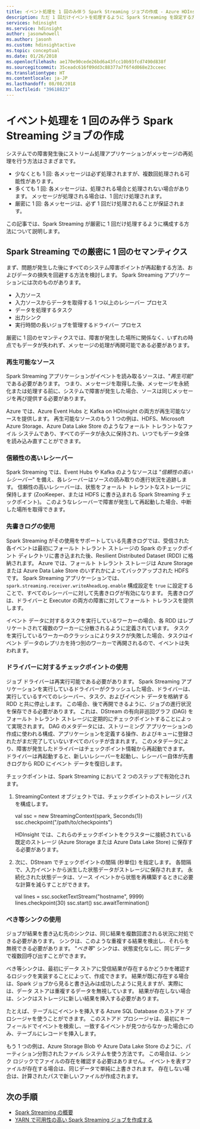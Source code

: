 ```yaml
---
title: イベント処理を 1 回のみ伴う Spark Streaming ジョブの作成 - Azure HDInsight
description: ただ 1 回だけイベントを処理するように Spark Streaming を設定する方法。
services: hdinsight
ms.service: hdinsight
author: jasonwhowell
ms.author: jasonh
ms.custom: hdinsightactive
ms.topic: conceptual
ms.date: 01/26/2018
ms.openlocfilehash: ae170e90cede26bd6a43fcc10b93fcd7490d838f
ms.sourcegitcommit: 35ceadc616f09dd3c88377a7f6f4d068e23cceec
ms.translationtype: HT
ms.contentlocale: ja-JP
ms.lasthandoff: 08/08/2018
ms.locfileid: "39618823"
---
```

# <a name="create-spark-streaming-jobs-with-exactly-once-event-processing"></a>イベント処理を 1 回のみ伴う Spark Streaming ジョブの作成

システムでの障害発生後にストリーム処理アプリケーションがメッセージの再処理を行う方法はさまざまです。

* 少なくとも 1 回: 各メッセージは必ず処理されますが、複数回処理される可能性があります。
* 多くても 1 回: 各メッセージは、処理される場合と処理されない場合があります。 メッセージが処理される場合は、1 回だけ処理されます。
* 厳密に 1 回: 各メッセージは、必ず 1 回だけ処理されることが保証されます。

この記事では、Spark Streaming が厳密に 1 回だけ処理するように構成する方法について説明します。

## <a name="exactly-once-semantics-with-spark-streaming"></a>Spark Streaming での厳密に 1 回のセマンティクス

まず、問題が発生した後にすべてのシステム障害ポイントが再起動する方法、およびデータの損失を回避する方法を検討します。 Spark Streaming アプリケーションには次のものがあります。

* 入力ソース
* 入力ソースからデータを取得する 1 つ以上のレシーバー プロセス
* データを処理するタスク
* 出力シンク
* 実行時間の長いジョブを管理するドライバー プロセス

厳密に 1 回のセマンティクスでは、障害が発生した場所に関係なく、いずれの時点でもデータが失われず、メッセージの処理が再開可能である必要があります。

### <a name="replayable-sources"></a>再生可能なソース

Spark Streaming アプリケーションがイベントを読み取るソースは、"*再生可能*" である必要があります。 つまり、メッセージを取得した後、メッセージを永続化または処理する前に、システムで障害が発生した場合、ソースは同じメッセージを再び提供する必要があります。

Azure では、Azure Event Hubs と Kafka on HDInsight の両方が再生可能なソースを提供します。 再生可能なソースのもう 1 つの例は、HDFS、Microsoft Azure Storage、Azure Data Lake Store のようなフォールト トレラントなファイル システムであり、すべてのデータが永久に保持され、いつでもデータ全体を読み込み直すことができます。

### <a name="reliable-receivers"></a>信頼性の高いレシーバー

Spark Streaming では、Event Hubs や Kafka のようなソースは "*信頼性の高いレシーバー*" を備え、各レシーバーはソースの読み取りの進行状況を追跡します。 信頼性の高いレシーバーは、状態をフォールト トレラントなストレージに保持します (ZooKeeper、または HDFS に書き込まれる Spark Streaming チェックポイント)。 このようなレシーバーで障害が発生して再起動した場合、中断した場所を取得できます。

### <a name="use-the-write-ahead-log"></a>先書きログの使用

Spark Streaming がその使用をサポートしている先書きログでは、受信された各イベントは最初にフォールト トレラント ストレージの Spark のチェックポイント ディレクトリに書き込まれた後、Resilient Distributed Dataset (RDD) に格納されます。 Azure では、フォールト トレラント ストレージは Azure Storage または Azure Data Lake Store のいずれかによってバックアップされた HDFS です。 Spark Streaming アプリケーションでは、`spark.streaming.receiver.writeAheadLog.enable` 構成設定を `true` に設定することで、すべてのレシーバーに対して先書きログが有効になります。 先書きログは、ドライバーと Executor の両方の障害に対してフォールト トレランスを提供します。

イベント データに対するタスクを実行しているワーカーの場合、各 RDD はレプリケートされて複数のワーカーに分散されるように定義されています。 タスクを実行しているワーカーのクラッシュによりタスクが失敗した場合、タスクはイベント データのレプリカを持つ別のワーカーで再開されるので、イベントは失われます。

### <a name="use-checkpoints-for-drivers"></a>ドライバーに対するチェックポイントの使用

ジョブ ドライバーは再実行可能である必要があります。 Spark Streaming アプリケーションを実行しているドライバーがクラッシュした場合、ドライバーは、実行しているすべてのレシーバー、タスク、およびイベント データを格納する RDD と共に停止します。 この場合、後で再開できるように、ジョブの進行状況を保存できる必要があります。 これは、DStream の有向非巡回グラフ (DAG) をフォールト トレラント ストレージに定期的にチェックポイントすることによって実現されます。 DAG のメタデータには、ストリーミング アプリケーションの作成に使われる構成、アプリケーションを定義する操作、およびキューに登録されたがまだ完了していないすべてのバッチが含まれます。 このメタデータにより、障害が発生したドライバーはチェックポイント情報から再起動できます。 ドライバーは再起動すると、新しいレシーバーを起動し、レシーバー自体が先書きログから RDD にイベント データを復旧します。

チェックポイントは、Spark Streaming において 2 つのステップで有効化されます。 

1. StreamingContext オブジェクトでは、チェックポイントのストレージ パスを構成します。

    val ssc = new StreamingContext(spark, Seconds(1))  ssc.checkpoint("/path/to/checkpoints")

    HDInsight では、これらのチェックポイントをクラスターに接続されている既定のストレージ (Azure Storage または Azure Data Lake Store) に保存する必要があります。

2. 次に、DStream でチェックポイントの間隔 (秒単位) を指定します。 各間隔で、入力イベントから派生した状態データがストレージに保存されます。 永続化された状態データは、ソース イベントから状態を再構築するときに必要な計算を減らすことができます。

    val lines = ssc.socketTextStream("hostname", 9999)  lines.checkpoint(30)  ssc.start()  ssc.awaitTermination()

### <a name="use-idempotent-sinks"></a>べき等シンクの使用

ジョブが結果を書き込む先のシンクは、同じ結果を複数回渡される状況に対処できる必要があります。 シンクは、このような重複する結果を検出し、それらを無視できる必要があります。 "*べき等*" シンクは、状態変化なしに、同じデータで複数回呼び出すことができます。

べき等シンクは、最初にデータ ストアに受信結果が存在するかどうかを確認するロジックを実装することによって、作成できます。 結果が既に存在する場合は、Spark ジョブから見ると書き込みは成功したように見えますが、実際には、データ ストアは重複するデータを無視しています。 結果が存在しない場合は、シンクはストレージに新しい結果を挿入する必要があります。 

たとえば、テーブルにイベントを挿入する Azure SQL Database のストアド プロシージャを使うことができます。 このストアド プロシージャは、最初にキー フィールドでイベントを検索し、一致するイベントが見つからなかった場合にのみ、テーブルにレコードを挿入します。

もう 1 つの例は、Azure Storage Blob や Azure Data Lake Store のように、パーティション分割されたファイル システムを使う方法です。 この場合は、シンク ロジックでファイルの存在を確認する必要はありません。 イベントを表すファイルが存在する場合は、同じデータで単純に上書きされます。 存在しない場合は、計算されたパスで新しいファイルが作成されます。

## <a name="next-steps"></a>次の手順

* [Spark Streaming の概要](apache-spark-streaming-overview.md)
* [YARN で可用性の高い Spark Streaming ジョブを作成する](apache-spark-streaming-high-availability.md)

